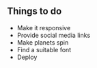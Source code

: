 ## Things to do

- Make it responsive
- Provide social media links
- Make planets spin
- Find a suitable font
- Deploy
